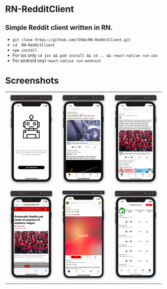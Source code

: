 # RN-RedditClient

## Simple Reddit client written in RN.

- `git clone https://github.com/1hbb/RN-RedditClient.git`
- `cd  RN-RedditClient`
- `npm install`
- For ios only `cd ios && pod install && cd .. && react-native run-ios`
- For android onyl `react-native run-android`


# Screenshots
<table>
  <tr>
    <td><img src="./ScreenShots/LoginScreen.png" width="300"></td>
    <td><img src="./ScreenShots/MainPage.png" width="300"></td>
    <td><img src="./ScreenShots/Post.png" width="300"></td>
  <tr>
  <tr>
    <td><img src="./ScreenShots/InAppBrowser.png" width="300"></td>
    <td><img src="./ScreenShots/NsfwContentBlur.png" width="300"></td>
    <td><img src="./ScreenShots/Profile.png" width="300"></td>
  <tr>
</table>
